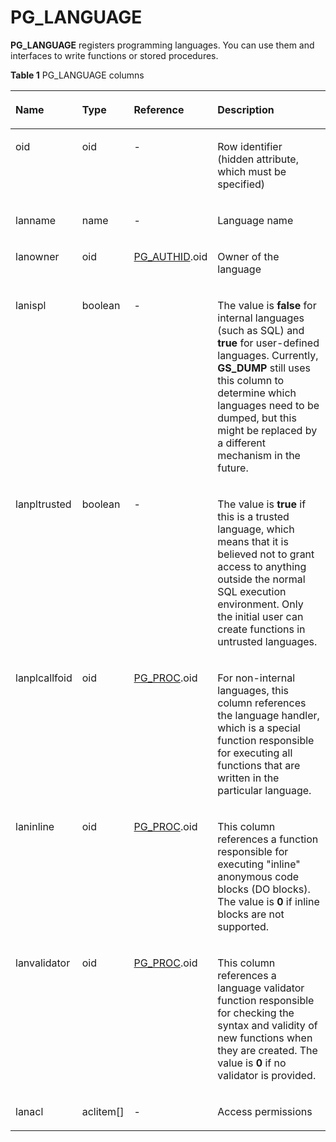# PG\_LANGUAGE<a name="EN-US_TOPIC_0289900930"></a>

**PG\_LANGUAGE**  registers programming languages. You can use them and interfaces to write functions or stored procedures.

**Table  1**  PG\_LANGUAGE columns

<a name="en-us_topic_0283137263_en-us_topic_0237122297_en-us_topic_0059779185_t296e5c382de4482b8089ac873a1cc89a"></a>
<table><thead align="left"><tr id="en-us_topic_0283137263_en-us_topic_0237122297_en-us_topic_0059779185_r9e77a935e16143ef88985a01ed29a9f6"><th class="cellrowborder" valign="top" width="17.48%" id="mcps1.2.5.1.1"><p id="en-us_topic_0283137263_en-us_topic_0237122297_en-us_topic_0059779185_a8ba5069c3eed4e2b8f6d4f8f38f5463d"><a name="en-us_topic_0283137263_en-us_topic_0237122297_en-us_topic_0059779185_a8ba5069c3eed4e2b8f6d4f8f38f5463d"></a><a name="en-us_topic_0283137263_en-us_topic_0237122297_en-us_topic_0059779185_a8ba5069c3eed4e2b8f6d4f8f38f5463d"></a>Name</p>
</th>
<th class="cellrowborder" valign="top" width="14.099999999999998%" id="mcps1.2.5.1.2"><p id="en-us_topic_0283137263_en-us_topic_0237122297_en-us_topic_0059779185_a05f883d800024cc3bc7244d3c951ebbb"><a name="en-us_topic_0283137263_en-us_topic_0237122297_en-us_topic_0059779185_a05f883d800024cc3bc7244d3c951ebbb"></a><a name="en-us_topic_0283137263_en-us_topic_0237122297_en-us_topic_0059779185_a05f883d800024cc3bc7244d3c951ebbb"></a>Type</p>
</th>
<th class="cellrowborder" valign="top" width="20.49%" id="mcps1.2.5.1.3"><p id="en-us_topic_0283137263_en-us_topic_0237122297_en-us_topic_0059779185_aacf0811568e842fbb27217791ce5940b"><a name="en-us_topic_0283137263_en-us_topic_0237122297_en-us_topic_0059779185_aacf0811568e842fbb27217791ce5940b"></a><a name="en-us_topic_0283137263_en-us_topic_0237122297_en-us_topic_0059779185_aacf0811568e842fbb27217791ce5940b"></a>Reference</p>
</th>
<th class="cellrowborder" valign="top" width="47.93%" id="mcps1.2.5.1.4"><p id="en-us_topic_0283137263_en-us_topic_0237122297_en-us_topic_0059779185_a69d49743d90d4165bef61ace708901ff"><a name="en-us_topic_0283137263_en-us_topic_0237122297_en-us_topic_0059779185_a69d49743d90d4165bef61ace708901ff"></a><a name="en-us_topic_0283137263_en-us_topic_0237122297_en-us_topic_0059779185_a69d49743d90d4165bef61ace708901ff"></a>Description</p>
</th>
</tr>
</thead>
<tbody><tr id="en-us_topic_0283137263_en-us_topic_0237122297_en-us_topic_0059779185_r06afc1af415f41a88abdadc17b4e9f94"><td class="cellrowborder" valign="top" width="17.48%" headers="mcps1.2.5.1.1 "><p id="en-us_topic_0283137263_en-us_topic_0237122297_en-us_topic_0059779185_ac03c6684a5a5413bb5982a8192d9d3f6"><a name="en-us_topic_0283137263_en-us_topic_0237122297_en-us_topic_0059779185_ac03c6684a5a5413bb5982a8192d9d3f6"></a><a name="en-us_topic_0283137263_en-us_topic_0237122297_en-us_topic_0059779185_ac03c6684a5a5413bb5982a8192d9d3f6"></a>oid</p>
</td>
<td class="cellrowborder" valign="top" width="14.099999999999998%" headers="mcps1.2.5.1.2 "><p id="en-us_topic_0283137263_en-us_topic_0237122297_en-us_topic_0059779185_a66ae03dc8f9b4990bf5e27ce26f1668d"><a name="en-us_topic_0283137263_en-us_topic_0237122297_en-us_topic_0059779185_a66ae03dc8f9b4990bf5e27ce26f1668d"></a><a name="en-us_topic_0283137263_en-us_topic_0237122297_en-us_topic_0059779185_a66ae03dc8f9b4990bf5e27ce26f1668d"></a>oid</p>
</td>
<td class="cellrowborder" valign="top" width="20.49%" headers="mcps1.2.5.1.3 "><p id="en-us_topic_0283137263_en-us_topic_0237122297_en-us_topic_0059779185_ae8657d2a3f9142c18fb39d024bde1778"><a name="en-us_topic_0283137263_en-us_topic_0237122297_en-us_topic_0059779185_ae8657d2a3f9142c18fb39d024bde1778"></a><a name="en-us_topic_0283137263_en-us_topic_0237122297_en-us_topic_0059779185_ae8657d2a3f9142c18fb39d024bde1778"></a>-</p>
</td>
<td class="cellrowborder" valign="top" width="47.93%" headers="mcps1.2.5.1.4 "><p id="en-us_topic_0283137263_en-us_topic_0237122297_en-us_topic_0059779185_ae37102527285420886a53403d3e76504"><a name="en-us_topic_0283137263_en-us_topic_0237122297_en-us_topic_0059779185_ae37102527285420886a53403d3e76504"></a><a name="en-us_topic_0283137263_en-us_topic_0237122297_en-us_topic_0059779185_ae37102527285420886a53403d3e76504"></a>Row identifier (hidden attribute, which must be specified)</p>
</td>
</tr>
<tr id="en-us_topic_0283137263_en-us_topic_0237122297_en-us_topic_0059779185_rc152d51f09784fdaa010dec54aeff730"><td class="cellrowborder" valign="top" width="17.48%" headers="mcps1.2.5.1.1 "><p id="en-us_topic_0283137263_en-us_topic_0237122297_en-us_topic_0059779185_a0fa68d10b5ef41d695e2fc93216a9575"><a name="en-us_topic_0283137263_en-us_topic_0237122297_en-us_topic_0059779185_a0fa68d10b5ef41d695e2fc93216a9575"></a><a name="en-us_topic_0283137263_en-us_topic_0237122297_en-us_topic_0059779185_a0fa68d10b5ef41d695e2fc93216a9575"></a>lanname</p>
</td>
<td class="cellrowborder" valign="top" width="14.099999999999998%" headers="mcps1.2.5.1.2 "><p id="en-us_topic_0283137263_en-us_topic_0237122297_en-us_topic_0059779185_ad35fd892e0874e7ea79690b1cc096a7e"><a name="en-us_topic_0283137263_en-us_topic_0237122297_en-us_topic_0059779185_ad35fd892e0874e7ea79690b1cc096a7e"></a><a name="en-us_topic_0283137263_en-us_topic_0237122297_en-us_topic_0059779185_ad35fd892e0874e7ea79690b1cc096a7e"></a>name</p>
</td>
<td class="cellrowborder" valign="top" width="20.49%" headers="mcps1.2.5.1.3 "><p id="en-us_topic_0283137263_en-us_topic_0237122297_en-us_topic_0059779185_aced993500255491b8961439957d1ee47"><a name="en-us_topic_0283137263_en-us_topic_0237122297_en-us_topic_0059779185_aced993500255491b8961439957d1ee47"></a><a name="en-us_topic_0283137263_en-us_topic_0237122297_en-us_topic_0059779185_aced993500255491b8961439957d1ee47"></a>-</p>
</td>
<td class="cellrowborder" valign="top" width="47.93%" headers="mcps1.2.5.1.4 "><p id="en-us_topic_0283137263_en-us_topic_0237122297_en-us_topic_0059779185_aa0fd810845aa4c3a932728c74ffc1c4b"><a name="en-us_topic_0283137263_en-us_topic_0237122297_en-us_topic_0059779185_aa0fd810845aa4c3a932728c74ffc1c4b"></a><a name="en-us_topic_0283137263_en-us_topic_0237122297_en-us_topic_0059779185_aa0fd810845aa4c3a932728c74ffc1c4b"></a>Language name</p>
</td>
</tr>
<tr id="en-us_topic_0283137263_en-us_topic_0237122297_en-us_topic_0059779185_raf503351552d4dc99b11e22539947ead"><td class="cellrowborder" valign="top" width="17.48%" headers="mcps1.2.5.1.1 "><p id="en-us_topic_0283137263_en-us_topic_0237122297_en-us_topic_0059779185_a187511f96038467abac7f7b2f07221b2"><a name="en-us_topic_0283137263_en-us_topic_0237122297_en-us_topic_0059779185_a187511f96038467abac7f7b2f07221b2"></a><a name="en-us_topic_0283137263_en-us_topic_0237122297_en-us_topic_0059779185_a187511f96038467abac7f7b2f07221b2"></a>lanowner</p>
</td>
<td class="cellrowborder" valign="top" width="14.099999999999998%" headers="mcps1.2.5.1.2 "><p id="en-us_topic_0283137263_en-us_topic_0237122297_en-us_topic_0059779185_aef479fa259d24883ba89c7e12ea332b7"><a name="en-us_topic_0283137263_en-us_topic_0237122297_en-us_topic_0059779185_aef479fa259d24883ba89c7e12ea332b7"></a><a name="en-us_topic_0283137263_en-us_topic_0237122297_en-us_topic_0059779185_aef479fa259d24883ba89c7e12ea332b7"></a>oid</p>
</td>
<td class="cellrowborder" valign="top" width="20.49%" headers="mcps1.2.5.1.3 "><p id="en-us_topic_0283137263_en-us_topic_0237122297_en-us_topic_0059779185_ab14ff167da554a00b988911e3def86ad"><a name="en-us_topic_0283137263_en-us_topic_0237122297_en-us_topic_0059779185_ab14ff167da554a00b988911e3def86ad"></a><a name="en-us_topic_0283137263_en-us_topic_0237122297_en-us_topic_0059779185_ab14ff167da554a00b988911e3def86ad"></a><a href="pg_authid.md">PG_AUTHID</a>.oid</p>
</td>
<td class="cellrowborder" valign="top" width="47.93%" headers="mcps1.2.5.1.4 "><p id="en-us_topic_0283137263_en-us_topic_0237122297_en-us_topic_0059779185_aa30ab2d8978d4edead2794c35f9944a0"><a name="en-us_topic_0283137263_en-us_topic_0237122297_en-us_topic_0059779185_aa30ab2d8978d4edead2794c35f9944a0"></a><a name="en-us_topic_0283137263_en-us_topic_0237122297_en-us_topic_0059779185_aa30ab2d8978d4edead2794c35f9944a0"></a>Owner of the language</p>
</td>
</tr>
<tr id="en-us_topic_0283137263_en-us_topic_0237122297_en-us_topic_0059779185_r8241f83a83f64ccfb5c174385c3a1bd6"><td class="cellrowborder" valign="top" width="17.48%" headers="mcps1.2.5.1.1 "><p id="en-us_topic_0283137263_en-us_topic_0237122297_en-us_topic_0059779185_a647f56d0441c474abadbfbb5a69903e6"><a name="en-us_topic_0283137263_en-us_topic_0237122297_en-us_topic_0059779185_a647f56d0441c474abadbfbb5a69903e6"></a><a name="en-us_topic_0283137263_en-us_topic_0237122297_en-us_topic_0059779185_a647f56d0441c474abadbfbb5a69903e6"></a>lanispl</p>
</td>
<td class="cellrowborder" valign="top" width="14.099999999999998%" headers="mcps1.2.5.1.2 "><p id="en-us_topic_0283137263_en-us_topic_0237122297_en-us_topic_0059779185_a95daef001eb54ef9a4d81331fab89160"><a name="en-us_topic_0283137263_en-us_topic_0237122297_en-us_topic_0059779185_a95daef001eb54ef9a4d81331fab89160"></a><a name="en-us_topic_0283137263_en-us_topic_0237122297_en-us_topic_0059779185_a95daef001eb54ef9a4d81331fab89160"></a><span id="en-us_topic_0283137263_en-us_topic_0237122297_text9110745172710"><a name="en-us_topic_0283137263_en-us_topic_0237122297_text9110745172710"></a><a name="en-us_topic_0283137263_en-us_topic_0237122297_text9110745172710"></a>boolean</span></p>
</td>
<td class="cellrowborder" valign="top" width="20.49%" headers="mcps1.2.5.1.3 "><p id="en-us_topic_0283137263_en-us_topic_0237122297_en-us_topic_0059779185_add848395647d4e0482fa435484cbc839"><a name="en-us_topic_0283137263_en-us_topic_0237122297_en-us_topic_0059779185_add848395647d4e0482fa435484cbc839"></a><a name="en-us_topic_0283137263_en-us_topic_0237122297_en-us_topic_0059779185_add848395647d4e0482fa435484cbc839"></a>-</p>
</td>
<td class="cellrowborder" valign="top" width="47.93%" headers="mcps1.2.5.1.4 "><p id="en-us_topic_0283137263_en-us_topic_0237122297_en-us_topic_0059779185_a5af279bb04ca44f1baefe58aa0f64dcc"><a name="en-us_topic_0283137263_en-us_topic_0237122297_en-us_topic_0059779185_a5af279bb04ca44f1baefe58aa0f64dcc"></a><a name="en-us_topic_0283137263_en-us_topic_0237122297_en-us_topic_0059779185_a5af279bb04ca44f1baefe58aa0f64dcc"></a>The value is <strong id="en-us_topic_0237122297_b842352706201720"><a name="en-us_topic_0237122297_b842352706201720"></a><a name="en-us_topic_0237122297_b842352706201720"></a>false</strong> for internal languages (such as SQL) and <strong id="en-us_topic_0237122297_b0145131811510"><a name="en-us_topic_0237122297_b0145131811510"></a><a name="en-us_topic_0237122297_b0145131811510"></a>true</strong> for user-defined languages. Currently, <strong id="en-us_topic_0237122297_b842352706154033"><a name="en-us_topic_0237122297_b842352706154033"></a><a name="en-us_topic_0237122297_b842352706154033"></a>GS_DUMP</strong> still uses this column to determine which languages need to be dumped, but this might be replaced by a different mechanism in the future.</p>
</td>
</tr>
<tr id="en-us_topic_0283137263_en-us_topic_0237122297_en-us_topic_0059779185_rd477be5e2ac94e3cad1864d254a75361"><td class="cellrowborder" valign="top" width="17.48%" headers="mcps1.2.5.1.1 "><p id="en-us_topic_0283137263_en-us_topic_0237122297_en-us_topic_0059779185_a4a888b8705494185ab64316ef81d8666"><a name="en-us_topic_0283137263_en-us_topic_0237122297_en-us_topic_0059779185_a4a888b8705494185ab64316ef81d8666"></a><a name="en-us_topic_0283137263_en-us_topic_0237122297_en-us_topic_0059779185_a4a888b8705494185ab64316ef81d8666"></a>lanpltrusted</p>
</td>
<td class="cellrowborder" valign="top" width="14.099999999999998%" headers="mcps1.2.5.1.2 "><p id="en-us_topic_0283137263_en-us_topic_0237122297_en-us_topic_0059779185_abdb308b8b92449f0b128fad3b3f8b1d0"><a name="en-us_topic_0283137263_en-us_topic_0237122297_en-us_topic_0059779185_abdb308b8b92449f0b128fad3b3f8b1d0"></a><a name="en-us_topic_0283137263_en-us_topic_0237122297_en-us_topic_0059779185_abdb308b8b92449f0b128fad3b3f8b1d0"></a><span id="en-us_topic_0283137263_en-us_topic_0237122297_text1552813399274"><a name="en-us_topic_0283137263_en-us_topic_0237122297_text1552813399274"></a><a name="en-us_topic_0283137263_en-us_topic_0237122297_text1552813399274"></a>boolean</span></p>
</td>
<td class="cellrowborder" valign="top" width="20.49%" headers="mcps1.2.5.1.3 "><p id="en-us_topic_0283137263_en-us_topic_0237122297_en-us_topic_0059779185_a5a3e67b016824a9e98dd539217ad0fd6"><a name="en-us_topic_0283137263_en-us_topic_0237122297_en-us_topic_0059779185_a5a3e67b016824a9e98dd539217ad0fd6"></a><a name="en-us_topic_0283137263_en-us_topic_0237122297_en-us_topic_0059779185_a5a3e67b016824a9e98dd539217ad0fd6"></a>-</p>
</td>
<td class="cellrowborder" valign="top" width="47.93%" headers="mcps1.2.5.1.4 "><p id="en-us_topic_0283137263_en-us_topic_0237122297_en-us_topic_0059779185_a6097fd0f870a4af3a4d976952808a0ea"><a name="en-us_topic_0283137263_en-us_topic_0237122297_en-us_topic_0059779185_a6097fd0f870a4af3a4d976952808a0ea"></a><a name="en-us_topic_0283137263_en-us_topic_0237122297_en-us_topic_0059779185_a6097fd0f870a4af3a4d976952808a0ea"></a>The value is <strong id="en-us_topic_0237122297_b842352706202228"><a name="en-us_topic_0237122297_b842352706202228"></a><a name="en-us_topic_0237122297_b842352706202228"></a>true</strong> if this is a trusted language, which means that it is believed not to grant access to anything outside the normal SQL execution environment. Only the initial user can create functions in untrusted languages. </p>
</td>
</tr>
<tr id="en-us_topic_0283137263_en-us_topic_0237122297_en-us_topic_0059779185_r9b0d687b39eb4198bd84a1f504d0c277"><td class="cellrowborder" valign="top" width="17.48%" headers="mcps1.2.5.1.1 "><p id="en-us_topic_0283137263_en-us_topic_0237122297_en-us_topic_0059779185_a941c9dd14a6e465fa009c38997adb512"><a name="en-us_topic_0283137263_en-us_topic_0237122297_en-us_topic_0059779185_a941c9dd14a6e465fa009c38997adb512"></a><a name="en-us_topic_0283137263_en-us_topic_0237122297_en-us_topic_0059779185_a941c9dd14a6e465fa009c38997adb512"></a>lanplcallfoid</p>
</td>
<td class="cellrowborder" valign="top" width="14.099999999999998%" headers="mcps1.2.5.1.2 "><p id="en-us_topic_0283137263_en-us_topic_0237122297_en-us_topic_0059779185_a561d73064b0a4179aef5a2f3b4f275fe"><a name="en-us_topic_0283137263_en-us_topic_0237122297_en-us_topic_0059779185_a561d73064b0a4179aef5a2f3b4f275fe"></a><a name="en-us_topic_0283137263_en-us_topic_0237122297_en-us_topic_0059779185_a561d73064b0a4179aef5a2f3b4f275fe"></a>oid</p>
</td>
<td class="cellrowborder" valign="top" width="20.49%" headers="mcps1.2.5.1.3 "><p id="en-us_topic_0283137263_en-us_topic_0237122297_en-us_topic_0059779185_ac53628dd501c4e4ca2d10741c82728b7"><a name="en-us_topic_0283137263_en-us_topic_0237122297_en-us_topic_0059779185_ac53628dd501c4e4ca2d10741c82728b7"></a><a name="en-us_topic_0283137263_en-us_topic_0237122297_en-us_topic_0059779185_ac53628dd501c4e4ca2d10741c82728b7"></a><a href="pg_proc.md">PG_PROC</a>.oid</p>
</td>
<td class="cellrowborder" valign="top" width="47.93%" headers="mcps1.2.5.1.4 "><p id="en-us_topic_0283137263_en-us_topic_0237122297_en-us_topic_0059779185_a3d146d75214e4c8da8f3344ca941ba36"><a name="en-us_topic_0283137263_en-us_topic_0237122297_en-us_topic_0059779185_a3d146d75214e4c8da8f3344ca941ba36"></a><a name="en-us_topic_0283137263_en-us_topic_0237122297_en-us_topic_0059779185_a3d146d75214e4c8da8f3344ca941ba36"></a>For non-internal languages, this column references the language handler, which is a special function responsible for executing all functions that are written in the particular language.</p>
</td>
</tr>
<tr id="en-us_topic_0283137263_en-us_topic_0237122297_en-us_topic_0059779185_rc9736b07409c4d998130cdf15b7c7d57"><td class="cellrowborder" valign="top" width="17.48%" headers="mcps1.2.5.1.1 "><p id="en-us_topic_0283137263_en-us_topic_0237122297_en-us_topic_0059779185_a10300d43e5144d17906ee7b355da2af5"><a name="en-us_topic_0283137263_en-us_topic_0237122297_en-us_topic_0059779185_a10300d43e5144d17906ee7b355da2af5"></a><a name="en-us_topic_0283137263_en-us_topic_0237122297_en-us_topic_0059779185_a10300d43e5144d17906ee7b355da2af5"></a>laninline</p>
</td>
<td class="cellrowborder" valign="top" width="14.099999999999998%" headers="mcps1.2.5.1.2 "><p id="en-us_topic_0283137263_en-us_topic_0237122297_en-us_topic_0059779185_a1cfe6af94c7a4d1da0e80f7f53d42505"><a name="en-us_topic_0283137263_en-us_topic_0237122297_en-us_topic_0059779185_a1cfe6af94c7a4d1da0e80f7f53d42505"></a><a name="en-us_topic_0283137263_en-us_topic_0237122297_en-us_topic_0059779185_a1cfe6af94c7a4d1da0e80f7f53d42505"></a>oid</p>
</td>
<td class="cellrowborder" valign="top" width="20.49%" headers="mcps1.2.5.1.3 "><p id="en-us_topic_0283137263_en-us_topic_0237122297_en-us_topic_0059779185_ac8277d5d742642efb07d8c7241b97dd6"><a name="en-us_topic_0283137263_en-us_topic_0237122297_en-us_topic_0059779185_ac8277d5d742642efb07d8c7241b97dd6"></a><a name="en-us_topic_0283137263_en-us_topic_0237122297_en-us_topic_0059779185_ac8277d5d742642efb07d8c7241b97dd6"></a><a href="pg_proc.md">PG_PROC</a>.oid</p>
</td>
<td class="cellrowborder" valign="top" width="47.93%" headers="mcps1.2.5.1.4 "><p id="en-us_topic_0283137263_en-us_topic_0237122297_en-us_topic_0059779185_a0e405dd530f14ef3a27a2a1e5e3c7791"><a name="en-us_topic_0283137263_en-us_topic_0237122297_en-us_topic_0059779185_a0e405dd530f14ef3a27a2a1e5e3c7791"></a><a name="en-us_topic_0283137263_en-us_topic_0237122297_en-us_topic_0059779185_a0e405dd530f14ef3a27a2a1e5e3c7791"></a>This column references a function responsible for executing "inline" anonymous code blocks (DO blocks). The value is <strong id="en-us_topic_0237122297_b146361537478"><a name="en-us_topic_0237122297_b146361537478"></a><a name="en-us_topic_0237122297_b146361537478"></a>0</strong> if inline blocks are not supported.</p>
</td>
</tr>
<tr id="en-us_topic_0283137263_en-us_topic_0237122297_en-us_topic_0059779185_r48fbdce492c6481b972e99209f283b32"><td class="cellrowborder" valign="top" width="17.48%" headers="mcps1.2.5.1.1 "><p id="en-us_topic_0283137263_en-us_topic_0237122297_en-us_topic_0059779185_ac773ef46c74c467fb87be57c88d6d672"><a name="en-us_topic_0283137263_en-us_topic_0237122297_en-us_topic_0059779185_ac773ef46c74c467fb87be57c88d6d672"></a><a name="en-us_topic_0283137263_en-us_topic_0237122297_en-us_topic_0059779185_ac773ef46c74c467fb87be57c88d6d672"></a>lanvalidator</p>
</td>
<td class="cellrowborder" valign="top" width="14.099999999999998%" headers="mcps1.2.5.1.2 "><p id="en-us_topic_0283137263_en-us_topic_0237122297_en-us_topic_0059779185_a2158ebe3bb0d478b9da76c89b6b282dc"><a name="en-us_topic_0283137263_en-us_topic_0237122297_en-us_topic_0059779185_a2158ebe3bb0d478b9da76c89b6b282dc"></a><a name="en-us_topic_0283137263_en-us_topic_0237122297_en-us_topic_0059779185_a2158ebe3bb0d478b9da76c89b6b282dc"></a>oid</p>
</td>
<td class="cellrowborder" valign="top" width="20.49%" headers="mcps1.2.5.1.3 "><p id="en-us_topic_0283137263_en-us_topic_0237122297_en-us_topic_0059779185_a351aadbb93884132beca8b0c29a360ef"><a name="en-us_topic_0283137263_en-us_topic_0237122297_en-us_topic_0059779185_a351aadbb93884132beca8b0c29a360ef"></a><a name="en-us_topic_0283137263_en-us_topic_0237122297_en-us_topic_0059779185_a351aadbb93884132beca8b0c29a360ef"></a><a href="pg_proc.md">PG_PROC</a>.oid</p>
</td>
<td class="cellrowborder" valign="top" width="47.93%" headers="mcps1.2.5.1.4 "><p id="en-us_topic_0283137263_en-us_topic_0237122297_en-us_topic_0059779185_af305c3b2935a43c190f293316d970492"><a name="en-us_topic_0283137263_en-us_topic_0237122297_en-us_topic_0059779185_af305c3b2935a43c190f293316d970492"></a><a name="en-us_topic_0283137263_en-us_topic_0237122297_en-us_topic_0059779185_af305c3b2935a43c190f293316d970492"></a>This column references a language validator function responsible for checking the syntax and validity of new functions when they are created. The value is <strong id="en-us_topic_0237122297_b68382541870"><a name="en-us_topic_0237122297_b68382541870"></a><a name="en-us_topic_0237122297_b68382541870"></a>0</strong> if no validator is provided.</p>
</td>
</tr>
<tr id="en-us_topic_0283137263_en-us_topic_0237122297_en-us_topic_0059779185_r215a174f4b194da99af7813ab2ca9791"><td class="cellrowborder" valign="top" width="17.48%" headers="mcps1.2.5.1.1 "><p id="en-us_topic_0283137263_en-us_topic_0237122297_en-us_topic_0059779185_accc48f3011ad46bb8a92912f515dce0c"><a name="en-us_topic_0283137263_en-us_topic_0237122297_en-us_topic_0059779185_accc48f3011ad46bb8a92912f515dce0c"></a><a name="en-us_topic_0283137263_en-us_topic_0237122297_en-us_topic_0059779185_accc48f3011ad46bb8a92912f515dce0c"></a>lanacl</p>
</td>
<td class="cellrowborder" valign="top" width="14.099999999999998%" headers="mcps1.2.5.1.2 "><p id="en-us_topic_0283137263_en-us_topic_0237122297_en-us_topic_0059779185_ad497f1f4cba34a99a6ac4165067cdd00"><a name="en-us_topic_0283137263_en-us_topic_0237122297_en-us_topic_0059779185_ad497f1f4cba34a99a6ac4165067cdd00"></a><a name="en-us_topic_0283137263_en-us_topic_0237122297_en-us_topic_0059779185_ad497f1f4cba34a99a6ac4165067cdd00"></a>aclitem[]</p>
</td>
<td class="cellrowborder" valign="top" width="20.49%" headers="mcps1.2.5.1.3 "><p id="en-us_topic_0283137263_en-us_topic_0237122297_en-us_topic_0059779185_ae94e4808c13e47b78c90dc9e386eaafd"><a name="en-us_topic_0283137263_en-us_topic_0237122297_en-us_topic_0059779185_ae94e4808c13e47b78c90dc9e386eaafd"></a><a name="en-us_topic_0283137263_en-us_topic_0237122297_en-us_topic_0059779185_ae94e4808c13e47b78c90dc9e386eaafd"></a>-</p>
</td>
<td class="cellrowborder" valign="top" width="47.93%" headers="mcps1.2.5.1.4 "><p id="en-us_topic_0283137263_en-us_topic_0237122297_en-us_topic_0059779185_a938ee5228d3b4702a48b8b1faa33a94f"><a name="en-us_topic_0283137263_en-us_topic_0237122297_en-us_topic_0059779185_a938ee5228d3b4702a48b8b1faa33a94f"></a><a name="en-us_topic_0283137263_en-us_topic_0237122297_en-us_topic_0059779185_a938ee5228d3b4702a48b8b1faa33a94f"></a>Access permissions</p>
</td>
</tr>
</tbody>
</table>

